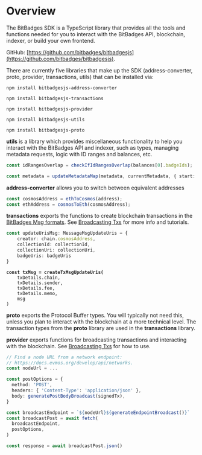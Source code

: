 # Overview

The BitBadges SDK is a TypeScript library that provides all the tools and functions needed for you to interact with the BitBadges API, blockchain, indexer, or build your own frontend.

GitHub: [https://github.com/bitbadges/bitbadgesjs](https://github.com/bitbadges/bitbadgesjs).

There are currently five libraries that make up the SDK (address-converter, proto, provider, transactions, utils) that can be installed via:

```
npm install bitbadgesjs-address-converter
```

```
npm install bitbadgesjs-transactions
```

```
npm install bitbadgesjs-provider
```

```
npm install bitbadgesjs-utils
```

```
npm install bitbadgesjs-proto
```



**utils** is a library which provides miscellaneous functionality to help you interact with the BitBadges API and indexer, such as types, managing metadata requests, logic with ID ranges and balances, etc.

```typescript
const idRangesOverlap = checkIfIdRangesOverlap(balances[0].badgeIds);
```

```typescript
const metadata = updateMetadataMap(metadata, currentMetadata, { start: badgeId, end: badgeId }, uri);
```



**address-converter** allows you to switch between equivalent addresses

```typescript
const cosmosAddress = ethToCosmos(address);
const ethAddress = cosmosToEth(cosmosAddress);
```



**transactions** exports the functions to create blockchain transactions in the [BitBadges Msg formats](../for-developers/need-to-know/tx-msg-interfaces.md). See [Broadcasting Txs](broadcasting-and-signing-txs.md) for more info and tutorials.

```typescript
const updateUrisMsg: MessageMsgUpdateUris = {
    creator: chain.cosmosAddress,
    collectionId: collectionId,
    collectionUri: collectionUri,
    badgeUris: badgeUris
}
```

<pre class="language-typescript"><code class="lang-typescript"><strong>const txMsg = createTxMsgUpdateUris(
</strong>    txDetails.chain,
    txDetails.sender,
    txDetails.fee,
    txDetails.memo,
    msg
)
</code></pre>



**proto** exports the Protocol Buffer types. You will typically not need this, unless you plan to interact with the blockchain at a more technical level. The transaction types from the **proto** library are used in the **transactions** library.&#x20;



**provider** exports functions for broadcasting transactions and interacting with the blockchain. See [Broadcasting Txs](broadcasting-and-signing-txs.md) for how to use.

```typescript
// Find a node URL from a network endpoint:
// https://docs.evmos.org/develop/api/networks.
const nodeUrl = ...

const postOptions = {
  method: 'POST',
  headers: { 'Content-Type': 'application/json' },
  body: generatePostBodyBroadcast(signedTx),
}

const broadcastEndpoint = `${nodeUrl}${generateEndpointBroadcast()}`
const broadcastPost = await fetch(
  broadcastEndpoint,
  postOptions,
)

const response = await broadcastPost.json()
```
